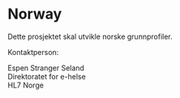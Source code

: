 # Norway

Dette prosjektet skal utvikle norske grunnprofiler. 

Kontaktperson: 

Espen Stranger Seland<br/>
Direktoratet for e-helse<br/>
HL7 Norge